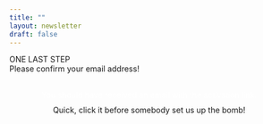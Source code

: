 ```yaml
---
title: ""
layout: newsletter
draft: false
---
```

<div id="next">
  <div id="next-episode">ONE LAST STEP</div>
  <div>Please confirm your email address!</div>
</div>
<div style="margin-top: 30px; max-width:500px; text-align:center;">
  <div style="color:white;">You should have received an email with the activation link.</div>
  <div style="margin-top: 10px"></div>
  <div>Quick, click it before somebody set us up the bomb!</div>
  <div style="margin-top: 30px"></div>
</div>

